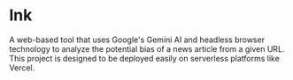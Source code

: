 # lnk
A web-based tool that uses Google's Gemini AI and headless browser technology to analyze the potential bias of a news article from a given URL. This project is designed to be deployed easily on serverless platforms like Vercel.
